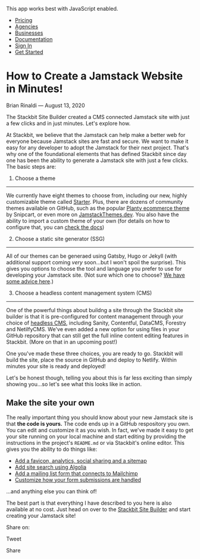 This app works best with JavaScript enabled.

- [Pricing](/pricing)
- [Agencies](/agencies)
- [Businesses](/businesses)
- [Documentation](https://www.stackbit.com/docs/)
- [Sign In](https://app.stackbit.com/)
- <a href="https://app.stackbit.com/create" class="button-component button-component-theme-accent button-component-hollow"><span>Get Started</span></a>

# How to Create a Jamstack Website in Minutes!

Brian Rinaldi — August 13, 2020

The Stackbit Site Builder created a CMS connected Jamstack site with just a few clicks and in just minutes. Let's explore how.

At Stackbit, we believe that the Jamstack can help make a better web for everyone because Jamstack sites are fast and secure. We want to make it easy for any developer to adopt the Jamstack for their next project. That's why one of the foundational elements that has defined Stackbit since day one has been the ability to generate a Jamstack site with just a few clicks. The basic steps are:

1. Choose a theme

---

We currently have eight themes to choose from, including our new, highly customizable theme called [Starter](https://themes.stackbit.com/demos/starter/). Plus, there are dozens of community themes available on GitHub, such as the popular [Planty ecommerce theme](https://github.com/snipcart/stackbit-theme-planty) by Snipcart, or even more on [JamstackThemes.dev](https://jamstackthemes.dev). You also have the ability to import a custom theme of your own (for details on how to configure that, you can [check the docs](https://docs.stackbit.com/site-builder/custom-themes/))

2. Choose a static site generator (SSG)

---

All of our themes can be generaed using Gatsby, Hugo or Jekyll (with additional support coming _very_ soon...but I won't spoil the surprise). This gives you options to choose the tool and language you prefer to use for developing your Jamstack site. (Not sure which one to choose? [We have some advice here](/blog/choosing-your-ssg/).)

3. Choose a headless content management system (CMS)

---

One of the powerful things about buildng a site through the Stackbit site builder is that it is pre-configured for content management through your choice of [headless CMS](https://www.stackbit.com/blog/what-is-a-headless-cms/), including Sanity, Contentful, DataCMS, Forestry and NetilfyCMS. We've even added a new option for using files in your GitHub repository that can still get the full inline content editing features in Stackbit. (More on that in an upcoming post!)

One you've made these three choices, you are ready to go. Stackbit will build the site, place the source in GitHub and deploy to Netlify. Within minutes your site is ready and deployed!

Let's be honest though, telling you about this is far less exciting than simply showing you...so let's see what this looks like in action.

## Make the site your own

The really important thing you should know about your new Jamstack site is that **the code is yours.** The code ends up in a GitHub respository you own. You can edit and customize it as you wish. In fact, we've made it easy to get your site running on your local machine and start editing by providing the instructions in the project's `README.md` or via Stackbit's online editor. This gives you the ability to do things like:

- [Add a favicon, analytics, social sharing and a sitemap](https://www.stackbit.com/blog/stackbit-gatsby-site-improvements/)
- [Add site search using Algolia](https://www.stackbit.com/blog/gatsby-search/)
- [Add a mailing list form that connects to Mailchimp](https://www.stackbit.com/blog/jamstack-gatsby-mailchimp/)
- [Customize how your form submissions are handled](https://www.stackbit.com/blog/complete-guide-netlify-forms/)

...and anything else you can think of!

The best part is that everything I have described to you here is also available at no cost. Just head on over to the [Stackbit Site Builder](https://app.stackbit.com/create) and start creating your Jamstack site!

<span class="post-share-title">Share on:</span>

Tweet

Share

<!-- -->

<!-- -->
